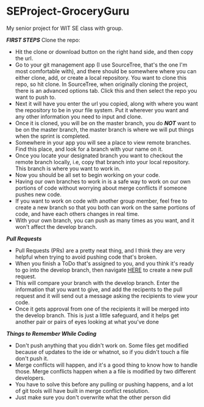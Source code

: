 # SEProject-GroceryGuru
My senior project for WIT SE class with group.

***FIRST STEPS***
Clone the repo:
* Hit the clone or download button on the right hand side, and then copy the url.
* Go to your git management app (I use SourceTree, that's the one I'm most comfortable with), and there should be somewhere where you can     either clone, add, or create a local repository. You want to clone this repo, so hit clone. In SourceTree, when originally cloning the project, there is an advanced options tab. Click this and then select the repo you want to push to.
* Next it will have you enter the url you copied, along with where you want the repository to be in your file system. Put it wherever you     want and any other information you need to input and clone.
* Once it is cloned, you will be on the master branch, you do ***NOT*** want to be on the master branch, the master branch is where we will   put things when the sprint is completed.
* Somewhere in your app you will see a place to view remote branches. Find this place, and look for a branch with your name on it.
* Once you locate your designated branch you want to checkout the remote branch locally, i.e, copy that branch into your local repository.   This branch is where you want to work in.
* Now you should be all set to begin working on your code.
* Having our own branches to work in is a safe way to work on our own portions of code without worrying about merge conflicts if someone     pushes new code.
* If you want to work on code with another group member, feel free to create a new branch so that you both can work on the same portions of   code, and have each others changes in real time.
* With your own branch, you can push as many times as you want, and it won't affect the develop branch.

***Pull Requests***
* Pull Requests (PRs) are a pretty neat thing, and I think they are very helpful when trying to avoid pushing code that's broken.
* When you finish a ToDo that's assigned to you, and you think it's ready to go into the develop branch, then navigate [HERE](https://github.com/partlows/SEProject-GroceryGuru/compare) to create a new pull request. 
* This will compare your branch with the develop branch. Enter the information that you want to give, and add the recipents to the pull   request and it will send out a message asking the recipients to view your code. 
* Once it gets approval from one of the recipients it will be merged into the develop branch. This is just a little safeguard, and         it helps get another pair or pairs of eyes looking at what you've done

***Things to Remember While Coding***
* Don't push anything that you didn't work on. Some files get modified because of updates to the ide or whatnot, so if you didn't touch   a file don't push it.
* Merge conflicts will happen, and it's a good thing to know how to handle those. Merge conflicts happen when a a file is modified by     two different developers.
* You have to solve this before any pulling or pushing happens, and a lot of git tools will have built in merge conflict resolution.
* Just make sure you don't overwrite what the other person did
